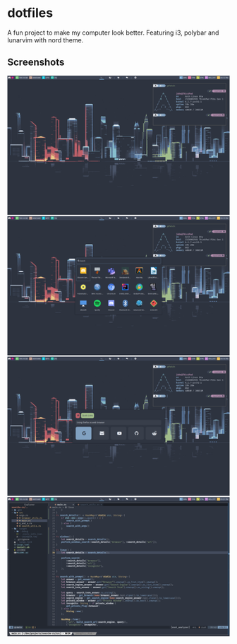 # dotfiles

A fun project to make my computer look better.
Featuring i3, polybar and lunarvim with nord theme.

## Screenshots
![](https://github.com/ogi28/dotfiles/blob/main/Screenshots/Fullscreen.png)
![](https://github.com/ogi28/dotfiles/blob/main/Screenshots/Dmenu.png)
![](https://github.com/ogi28/dotfiles/blob/main/Screenshots/Quicklaunch.png)
![](https://github.com/ogi28/dotfiles/blob/main/Screenshots/Vim.png)
